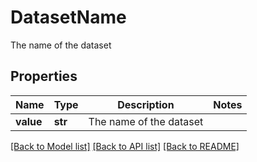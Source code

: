 # DatasetName

The name of the dataset
## Properties
Name | Type | Description | Notes
------------ | ------------- | ------------- | -------------
**value** | **str** | The name of the dataset | 

[[Back to Model list]](../README.md#documentation-for-models) [[Back to API list]](../README.md#documentation-for-api-endpoints) [[Back to README]](../README.md)


